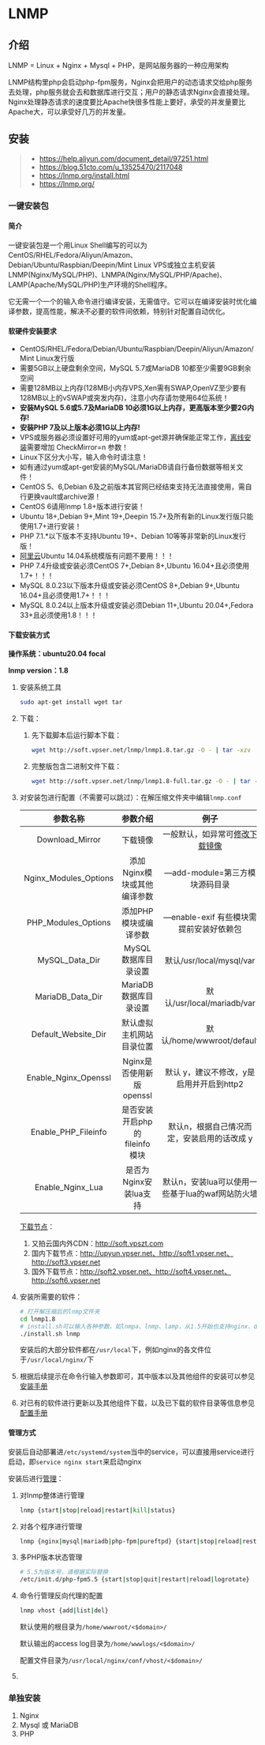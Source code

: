 # LNMP

## 介绍

LNMP = Linux + Nginx + Mysql + PHP，是网站服务器的一种应用架构

LNMP结构里php会启动php-fpm服务，Nginx会把用户的动态请求交给php服务去处理，php服务就会去和数据库进行交互；用户的静态请求Nginx会直接处理。Nginx处理静态请求的速度要比Apache快很多性能上要好，承受的并发量要比Apache大，可以承受好几万的并发量。

## 安装

> - https://help.aliyun.com/document_detail/97251.html
> - https://blog.51cto.com/u_13525470/2117048
> - https://lnmp.org/install.html
> - https://lnmp.org/

### 一键安装包

#### 简介

一键安装包是一个用Linux Shell编写的可以为CentOS/RHEL/Fedora/Aliyun/Amazon、Debian/Ubuntu/Raspbian/Deepin/Mint Linux VPS或独立主机安装LNMP(Nginx/MySQL/PHP)、LNMPA(Nginx/MySQL/PHP/Apache)、LAMP(Apache/MySQL/PHP)生产环境的Shell程序。

它无需一个一个的输入命令进行编译安装，无需值守。它可以在编译安装时优化编译参数，提高性能，解决不必要的软件间依赖，特别针对配置自动优化。

#### 软硬件安装要求

- CentOS/RHEL/Fedora/Debian/Ubuntu/Raspbian/Deepin/Aliyun/Amazon/Mint Linux发行版
- 需要5GB以上硬盘剩余空间，MySQL 5.7或MariaDB 10都至少需要9GB剩余空间
- 需要128MB以上内存(128MB小内存VPS,Xen需有SWAP,OpenVZ至少要有128MB以上的vSWAP或突发内存)，注意小内存请勿使用64位系统！
- **安装MySQL 5.6或5.7及MariaDB 10必须1G以上内存，更高版本至少要2G内存!**
- **安装PHP 7及以上版本必须1G以上内存!**
- VPS或服务器必须设置好可用的yum或apt-get源并确保能正常工作，[离线安装](https://lnmp.org/install.html#offline)需要增加 CheckMirror=n 参数！
- Linux下区分大小写，输入命令时请注意！
- 如有通过yum或apt-get安装的MySQL/MariaDB请自行备份数据等相关文件！
- CentOS 5、6,Debian 6及之前版本其官网已经结束支持无法直接使用，需自行更换vault或archive源！
- CentOS 6请用lnmp 1.8+版本进行安装！
- Ubuntu 18+,Debian 9+,Mint 19+,Deepin 15.7+及所有新的Linux发行版只能使用1.7+进行安装！
- PHP 7.1.*以下版本不支持Ubuntu 19+、Debian 10等等非常新的Linux发行版！
- [阿里云](https://www.vpser.net/go/aliyun)Ubuntu 14.04系统模版有问题不要用！！！
- PHP 7.4升级或安装必须CentOS 7+,Debian 8+,Ubuntu 16.04+且必须使用1.7+！！！
- MySQL 8.0.23以下版本升级或安装必须CentOS 8+,Debian 9+,Ubuntu 16.04+且必须使用1.7+！！！
- MySQL 8.0.24以上版本升级或安装必须Debian 11+,Ubuntu 20.04+,Fedora 33+且必须使用1.8！！！

#### 下载安装方式

**操作系统：ubuntu20.04 focal**

**lnmp version：1.8**

1. 安装系统工具

   ```sh
   sudo apt-get install wget tar
   ```

2. 下载：

   1. 先下载脚本后运行脚本下载：

      ```sh
      wget http://soft.vpser.net/lnmp/lnmp1.8.tar.gz -O - | tar -xzv
      ```

   2. 完整版包含二进制文件下载：

      ```sh
      wget http://soft.vpser.net/lnmp/lnmp1.8-full.tar.gz -O - | tar -xzv
      ```

3. 对安装包进行配置（不需要可以跳过）：在解压缩文件夹中编辑`lnmp.conf`

   |       参数名称        |           参数介绍            |                             例子                             |
   | :-------------------: | :---------------------------: | :----------------------------------------------------------: |
   |    Download_Mirror    |           下载镜像            | 一般默认，如异常可[修改下载镜像](https://lnmp.org/faq/download-url.html) |
   | Nginx_Modules_Options |  添加Nginx模块或其他编译参数  |                —add-module=第三方模块源码目录                |
   |  PHP_Modules_Options  |     添加PHP模块或编译参数     |           —enable-exif 有些模块需提前安装好依赖包            |
   |    MySQL_Data_Dir     |      MySQL数据库目录设置      |                   默认/usr/local/mysql/var                   |
   |   MariaDB_Data_Dir    |     MariaDB数据库目录设置     |                  默认/usr/local/mariadb/var                  |
   |  Default_Website_Dir  |   默认虚拟主机网站目录位置    |                  默认/home/wwwroot/default                   |
   | Enable_Nginx_Openssl  |   Nginx是否使用新版openssl    |           默认 y，建议不修改，y是启用并开启到http2           |
   |  Enable_PHP_Fileinfo  | 是否安装开启php的fileinfo模块 |         默认n，根据自己情况而定，安装启用的话改成 y          |
   |   Enable_Nginx_Lua    |    是否为Nginx安装lua支持     |       默认n，安装lua可以使用一些基于lua的waf网站防火墙       |

   [下载节点](https://lnmp.org/faq/download-url.html)：

   1. 又拍云国内外CDN：http://soft.vpszt.com
   2. 国内下载节点：http://upyun.vpser.net、http://soft1.vpser.net、http://soft3.vpser.net
   3. 国外下载节点：http://soft2.vpser.net、http://soft4.vpser.net、http://soft6.vpser.net

4. 安装所需要的软件：

   ```sh
   # 打开解压缩后的lnmp文件夹
   cd lnmp1.8
   # install.sh可以输入各种参数，如lnmpa、lnmp、lamp，从1.5开始也支持nginx、db、mphp参数安装
   ./install.sh lnmp
   ```

   安装后的大部分软件都在`/usr/local`下，例如nginx的各文件位于`/usr/local/nginx/`下

5. 根据后续提示在命令行输入参数即可，其中版本以及其他组件的安装可以参见[安装手册](https://lnmp.org/install.html)

6. 对已有的软件进行更新以及其他组件下载，以及已下载的软件目录等信息参见[配置手册](https://lnmp.org/faq/lnmp-software-list.html)



#### 管理方式

安装后自动部署进`/etc/systemd/system`当中的service，可以直接用service进行启动，即`service nginx start`来启动nginx

安装后进行[管理](https://lnmp.org/faq/lnmp-status-manager.html)：

1. 对lnmp整体进行管理

   ```sh
   lnmp {start|stop|reload|restart|kill|status}
   ```

2. 对各个程序进行管理

   ```sh
   lnmp {nginx|mysql|mariadb|php-fpm|pureftpd} {start|stop|reload|restart|kill|status}
   ```

3. 多PHP版本状态管理

   ```sh
   # 5.5为版本号，请根据实际替换
   /etc/init.d/php-fpm5.5 {start|stop|quit|restart|reload|logrotate} 
   ```
   
4. 命令行管理反向代理的配置

   ```sh
   lnmp vhost {add|list|del}
   ```

   默认使用的根目录为`/home/wwwroot/<$domain>/`

   默认输出的access log目录为`/home/wwwlogs/<$domain>/`

   配置文件目录为`/usr/local/nginx/conf/vhost/<$domain>/`

5. 

### 单独安装

1. Nginx
2. Mysql 或 MariaDB
3. PHP